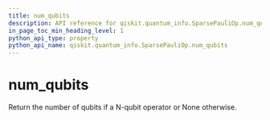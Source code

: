 ```yaml
---
title: num_qubits
description: API reference for qiskit.quantum_info.SparsePauliOp.num_qubits
in_page_toc_min_heading_level: 1
python_api_type: property
python_api_name: qiskit.quantum_info.SparsePauliOp.num_qubits
---
```


# num\_qubits

Return the number of qubits if a N-qubit operator or None otherwise.

